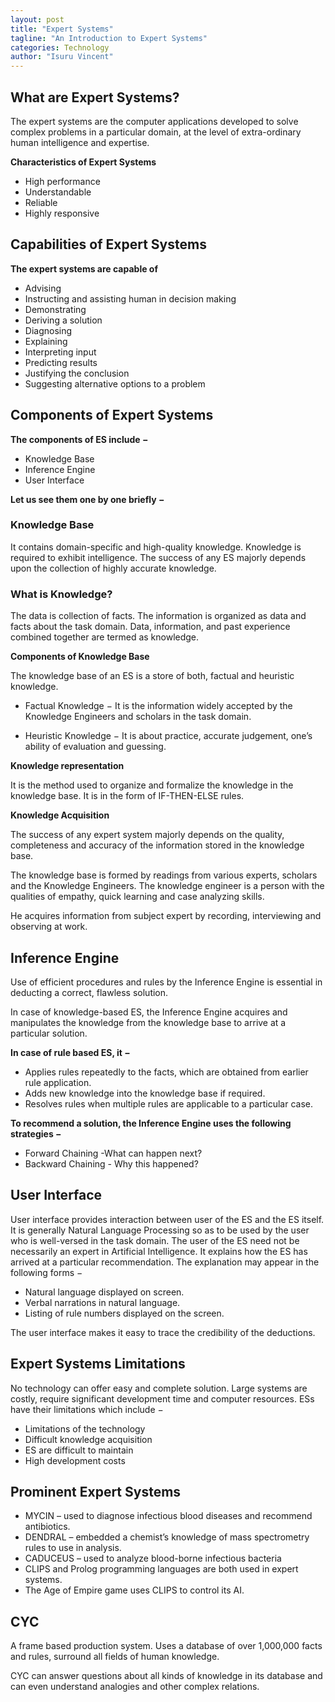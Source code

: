 ```yaml
---
layout: post
title: "Expert Systems"
tagline: "An Introduction to Expert Systems"
categories: Technology
author: "Isuru Vincent"
---
```



## What are Expert Systems?

The expert systems are the computer applications developed to solve 
complex problems in a particular domain, at the level of 
extra-ordinary human intelligence and expertise.

**Characteristics of Expert Systems**

- High performance
- Understandable
- Reliable
- Highly responsive

## Capabilities of Expert Systems

**The expert systems are capable of**

- Advising
- Instructing and assisting human in decision making
- Demonstrating
- Deriving a solution
- Diagnosing
- Explaining
- Interpreting input
- Predicting results
- Justifying the conclusion
- Suggesting alternative options to a problem

## Components of Expert Systems

**The components of ES include −**

- Knowledge Base
- Inference Engine
- User Interface

**Let us see them one by one briefly −**

### Knowledge Base

It contains domain-specific and high-quality knowledge.
Knowledge is required to exhibit intelligence. The success of any ES majorly depends upon the collection of highly accurate knowledge.

### What is Knowledge?

The data is collection of facts. The information is organized as data and facts about the task domain. Data, information, and past experience combined together are termed as knowledge.

**Components of Knowledge Base**

The knowledge base of an ES is a store of both, factual and heuristic knowledge.

- Factual Knowledge − It is the information widely accepted by the Knowledge Engineers and scholars in the task domain.

- Heuristic Knowledge − It is about practice, accurate judgement, one’s ability of evaluation and guessing.

**Knowledge representation**

It is the method used to organize and formalize the knowledge in the knowledge base. It is in the form of IF-THEN-ELSE rules.

**Knowledge Acquisition**

The success of any expert system majorly depends on the quality, completeness and accuracy of the information stored in the knowledge base.

The knowledge base is formed by readings from various experts, scholars and the Knowledge Engineers. The knowledge engineer is a person with the qualities of empathy, quick learning and case analyzing skills.

He acquires information from subject expert by recording, interviewing and observing at work.

## Inference Engine

Use of efficient procedures and rules by the Inference Engine is essential in deducting a correct, flawless solution.

In case of knowledge-based ES, the Inference Engine acquires and manipulates the knowledge from the knowledge base to arrive at a particular solution.

**In case of rule based ES, it −**

- Applies rules repeatedly to the facts, which are obtained from earlier rule application.
- Adds new knowledge into the knowledge base if required.
- Resolves rules when multiple rules are applicable to a particular case.

**To recommend a solution, the Inference Engine uses the following strategies −**

- Forward Chaining -What can happen next?
- Backward Chaining - Why this happened?

## User Interface

User interface provides interaction between user of the ES and the ES itself. It is generally Natural Language Processing so as to be used by the user who is well-versed in the task domain. The user of the ES need not be necessarily an expert in Artificial Intelligence.
It explains how the ES has arrived at a particular recommendation. The explanation may appear in the following forms −

- Natural language displayed on screen.
- Verbal narrations in natural language.
- Listing of rule numbers displayed on the screen.

The user interface makes it easy to trace the credibility of the deductions.

## Expert Systems Limitations

No technology can offer easy and complete solution. Large systems are costly, require significant development time and computer resources. ESs have their limitations which include −

- Limitations of the technology
- Difficult knowledge acquisition
- ES are difficult to maintain
- High development costs

## Prominent Expert Systems

- MYCIN – used to diagnose infectious blood diseases and recommend antibiotics.
- DENDRAL – embedded a chemist’s knowledge of mass spectrometry rules to use in analysis. 
- CADUCEUS – used to analyze blood-borne infectious bacteria
- CLIPS and Prolog programming languages are both used in expert systems.
- The Age of Empire game uses CLIPS to control its AI.

## CYC

A frame based production system.
Uses a database of over 1,000,000 facts and rules, surround all fields of human knowledge.

CYC can answer questions about all kinds of knowledge in its database and can even understand analogies and other complex relations.










